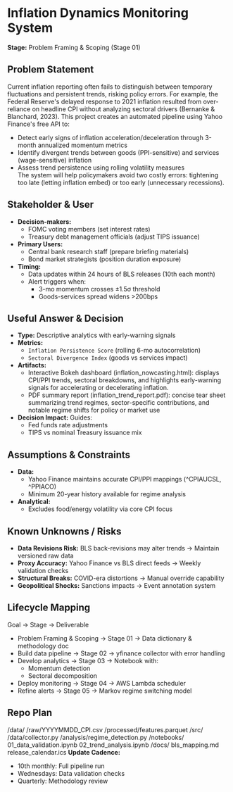 # Inflation Dynamics Monitoring System
**Stage:** Problem Framing & Scoping (Stage 01)

## Problem Statement
Current inflation reporting often fails to distinguish between temporary fluctuations and persistent trends, risking policy errors. For example, the Federal Reserve's delayed response to 2021 inflation resulted from over-reliance on headline CPI without analyzing sectoral drivers (Bernanke & Blanchard, 2023). This project creates an automated pipeline using Yahoo Finance's free API to:  
- Detect early signs of inflation acceleration/deceleration through 3-month annualized momentum metrics  
- Identify divergent trends between goods (PPI-sensitive) and services (wage-sensitive) inflation  
- Assess trend persistence using rolling volatility measures  
The system will help policymakers avoid two costly errors: tightening too late (letting inflation embed) or too early (unnecessary recessions).

## Stakeholder & User
- **Decision-makers:**  
  - FOMC voting members (set interest rates)  
  - Treasury debt management officials (adjust TIPS issuance)  
- **Primary Users:**  
  - Central bank research staff (prepare briefing materials)  
  - Bond market strategists (position duration exposure)  
- **Timing:**  
  - Data updates within 24 hours of BLS releases (10th each month)  
  - Alert triggers when:  
    - 3-mo momentum crosses ±1.5σ threshold  
    - Goods-services spread widens >200bps

## Useful Answer & Decision
- **Type:** Descriptive analytics with early-warning signals  
- **Metrics:**  
  - `Inflation Persistence Score` (rolling 6-mo autocorrelation)  
  - `Sectoral Divergence Index` (goods vs services impact)  
- **Artifacts:**  
  - Interactive Bokeh dashboard (inflation_nowcasting.html): displays CPI/PPI trends, sectoral breakdowns, and highlights early-warning signals for accelerating or decelerating inflation.
  - PDF summary report (inflation_trend_report.pdf): concise tear sheet summarizing trend regimes, sector-specific contributions, and notable regime shifts for policy or market use
- **Decision Impact:** Guides:  
  - Fed funds rate adjustments  
  - TIPS vs nominal Treasury issuance mix 

## Assumptions & Constraints
- **Data:**
  - Yahoo Finance maintains accurate CPI/PPI mappings (^CPIAUCSL, ^PPIACO)
  - Minimum 20-year history available for regime analysis
- **Analytical:**
  - Excludes food/energy volatility via core CPI focus

## Known Unknowns / Risks
- **Data Revisions Risk:** BLS back-revisions may alter trends → Maintain versioned raw data  
- **Proxy Accuracy:** Yahoo Finance vs BLS direct feeds → Weekly validation checks  
- **Structural Breaks:** COVID-era distortions → Manual override capability  
- **Geopolitical Shocks:** Sanctions impacts → Event annotation system  

## Lifecycle Mapping
Goal → Stage → Deliverable
- Problem Framing & Scoping → Stage 01 → Data dictionary & methodology doc  
- Build data pipeline → Stage 02 → yfinance collector with error handling  
- Develop analytics → Stage 03 → Notebook with:  
  - Momentum detection  
  - Sectoral decomposition  
- Deploy monitoring → Stage 04 → AWS Lambda scheduler  
- Refine alerts → Stage 05 → Markov regime switching model 

## Repo Plan
/data/
/raw/YYYYMMDD_CPI.csv
/processed/features.parquet
/src/
/data/collector.py
/analysis/regime_detection.py
/notebooks/
01_data_validation.ipynb
02_trend_analysis.ipynb
/docs/
bls_mapping.md
release_calendar.ics
**Update Cadence:**  
- 10th monthly: Full pipeline run  
- Wednesdays: Data validation checks  
- Quarterly: Methodology review  
